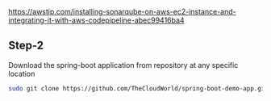 
https://awstip.com/installing-sonarqube-on-aws-ec2-instance-and-integrating-it-with-aws-codepipeline-abec99416ba4
## Step-2

Download the spring-boot application from repository at any specific location

```bash
sudo git clone https://github.com/TheCloudWorld/spring-boot-demo-app.git
```
